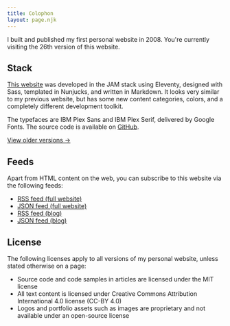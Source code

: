 ```yaml
---
title: Colophon
layout: page.njk
---
```


I built and published my first personal website in 2008. You're currently visiting the 26th version of this website.

## Stack

[This website](/about/versions/amsterdam/) was developed in the JAM stack using Eleventy, designed with Sass, templated in Nunjucks, and written in Markdown. It looks very similar to my previous website, but has some new content categories, colors, and a completely different development toolkit.

The typefaces are IBM Plex Sans and IBM Plex Serif, delivered by Google Fonts. The source code is available on [GitHub](https://github.com/AnandChowdhary/anandchowdhary.com).

[View older versions →](/about/versions/)

## Feeds

Apart from HTML content on the web, you can subscribe to this website via the following feeds:

- [RSS feed (full website)](https://anandchowdhary.com/feed.xml)
- [JSON feed (full website)](https://anandchowdhary.com/feed.json)
- [RSS feed (blog)](https://anandchowdhary.com/blog.xml)
- [JSON feed (blog)](https://anandchowdhary.com/blog.json)

## License

The following licenses apply to all versions of my personal website, unless stated otherwise on a page:

- Source code and code samples in articles are licensed under the MIT license
- All text content is licensed under Creative Commons Attribution International 4.0 license (CC-BY 4.0)
- Logos and portfolio assets such as images are proprietary and not available under an open-source license
